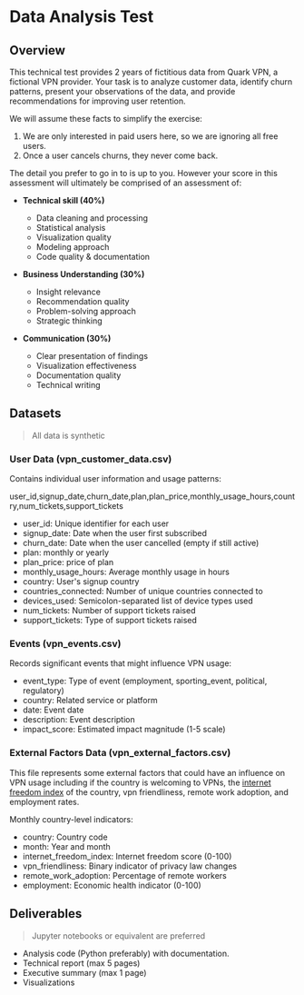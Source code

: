 # Data Analysis Test

## Overview
This technical test provides 2 years of fictitious data from Quark VPN, a fictional VPN provider. 
Your task is to analyze customer data, identify churn patterns, present your observations of the data, 
and provide recommendations for improving user retention.

We will assume these facts to simplify the exercise:
1. We are only interested in paid users here, so we are ignoring all free users.
2. Once a user cancels churns, they never come back.

The detail you prefer to go in to is up to you. However your score in this assessment 
will ultimately be comprised of an assessment of:

* **Technical skill (40%)**
  * Data cleaning and processing
  * Statistical analysis
  * Visualization quality
  * Modeling approach
  * Code quality & documentation

* **Business Understanding (30%)**
  * Insight relevance
  * Recommendation quality
  * Problem-solving approach
  * Strategic thinking

* **Communication (30%)**
  * Clear presentation of findings
  * Visualization effectiveness
  * Documentation quality
  * Technical writing

## Datasets

> All data is synthetic

### User Data (vpn_customer_data.csv)
Contains individual user information and usage patterns:

user_id,signup_date,churn_date,plan,plan_price,monthly_usage_hours,country,num_tickets,support_tickets

* user_id: Unique identifier for each user
* signup_date: Date when the user first subscribed
* churn_date: Date when the user cancelled (empty if still active)
* plan: monthly or yearly
* plan_price: price of plan
* monthly_usage_hours: Average monthly usage in hours
* country: User's signup country
* countries_connected: Number of unique countries connected to
* devices_used: Semicolon-separated list of device types used
* num_tickets: Number of support tickets raised
* support_tickets: Type of support tickets raised

### Events (vpn_events.csv)
Records significant events that might influence VPN usage:

* event_type: Type of event (employment, sporting_event, political, regulatory)
* country: Related service or platform
* date: Event date
* description: Event description
* impact_score: Estimated impact magnitude (1-5 scale)

### External Factors Data (vpn_external_factors.csv)

This file represents some external factors that could have an
influence on VPN usage including if the country is welcoming to VPNs,
the [internet freedom index](https://freedomhouse.org/countries/freedom-net/scores) of 
the country, vpn friendliness, remote work adoption, and employment rates.


Monthly country-level indicators:
* country: Country code
* month: Year and month
* internet_freedom_index: Internet freedom score (0-100)
* vpn_friendliness: Binary indicator of privacy law changes
* remote_work_adoption: Percentage of remote workers
* employment: Economic health indicator (0-100)


## Deliverables
> Jupyter notebooks or equivalent are preferred

* Analysis code (Python preferably) with documentation.
* Technical report (max 5 pages)
* Executive summary (max 1 page)
* Visualizations
